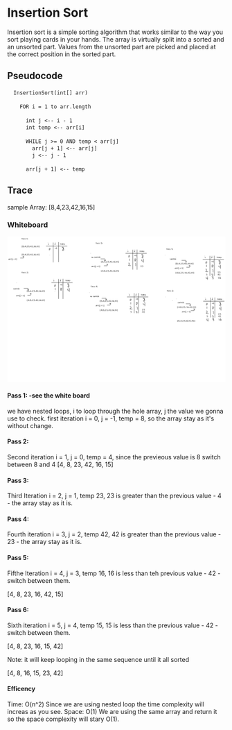# Insertion Sort

Insertion sort is a simple sorting algorithm that works similar to the way you sort playing cards in your hands. The array is virtually split into a sorted and an unsorted part. Values from the unsorted part are picked and placed at the correct position in the sorted part.

## Pseudocode

```pseudocode
  InsertionSort(int[] arr)

    FOR i = 1 to arr.length

      int j <-- i - 1
      int temp <-- arr[i]

      WHILE j >= 0 AND temp < arr[j]
        arr[j + 1] <-- arr[j]
        j <-- j - 1

      arr[j + 1] <-- temp
```

## Trace

sample Array: [8,4,23,42,16,15]

### Whiteboard

![whiteboard](../../../assets/challenge-26-blog.png)

#### Pass 1: -see the white board

we have nested loops, i to loop through the hole array, j the value we gonna use to check.
first iteration i = 0, j = -1, temp = 8, so the array stay as it's without change.

#### Pass 2:

Second iteration i = 1, j = 0, temp = 4, since the previeous value is 8 switch between 8 and 4
[4, 8, 23, 42, 16, 15]

#### Pass 3:

Third Iteration i = 2, j = 1, temp 23, 23 is greater than the previous value - 4 - the array stay as it is.

#### Pass 4:

Fourth iteration i = 3, j = 2, temp 42, 42 is greater than the previous value - 23 - the array stay as it is.

#### Pass 5:

Fifthe Iteration i = 4, j = 3, temp 16, 16 is less than teh previous value - 42 - switch between them.

[4, 8, 23, 16, 42, 15]

#### Pass 6:

Sixth iteration i = 5, j = 4, temp 15, 15 is less than the previous value - 42 - switch between them.

[4, 8, 23, 16, 15, 42]

Note: it will keep looping in the same sequence until it all sorted

[4, 8, 16, 15, 23, 42]

#### Efficency

Time: O(n^2)
Since we are using nested loop the time complexity will increas as you see.
Space: O(1)
We are using the same array and return it so the space complexity will stary O(1).
